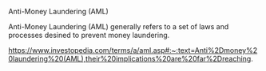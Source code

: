 Anti-Money Laundering (AML)

Anti-Money Laundering (AML) generally refers to a set of laws and processes desined to prevent money laundering.

https://www.investopedia.com/terms/a/aml.asp#:~:text=Anti%2Dmoney%20laundering%20(AML),their%20implications%20are%20far%2Dreaching.

